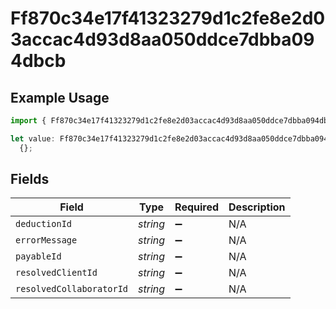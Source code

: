 # Ff870c34e17f41323279d1c2fe8e2d03accac4d93d8aa050ddce7dbba094dbcb

## Example Usage

```typescript
import { Ff870c34e17f41323279d1c2fe8e2d03accac4d93d8aa050ddce7dbba094dbcb } from "@wingspan/payments/sdk/models/shared";

let value: Ff870c34e17f41323279d1c2fe8e2d03accac4d93d8aa050ddce7dbba094dbcb =
  {};
```

## Fields

| Field                    | Type                     | Required                 | Description              |
| ------------------------ | ------------------------ | ------------------------ | ------------------------ |
| `deductionId`            | *string*                 | :heavy_minus_sign:       | N/A                      |
| `errorMessage`           | *string*                 | :heavy_minus_sign:       | N/A                      |
| `payableId`              | *string*                 | :heavy_minus_sign:       | N/A                      |
| `resolvedClientId`       | *string*                 | :heavy_minus_sign:       | N/A                      |
| `resolvedCollaboratorId` | *string*                 | :heavy_minus_sign:       | N/A                      |